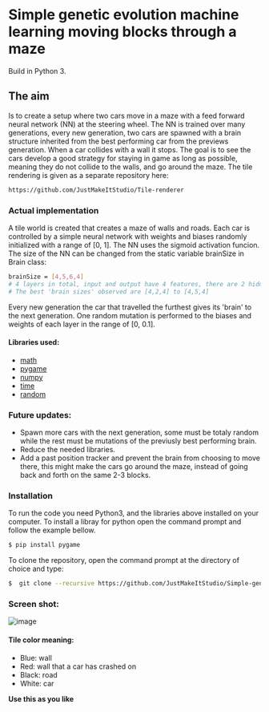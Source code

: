 # Simple genetic evolution machine learning moving blocks through a maze
Build in Python 3.
## The aim
Is to create a setup where two cars move in a maze with a feed forward neural network (NN) at the steering wheel. The NN is trained over many generations, every new generation, two cars are spawned with a brain structure inherited from the best performing car from the previews generation. When a car collides with a wall it stops. The goal is to see the cars develop a good strategy for staying in game as long as possible, meaning they do not collide to the walls, and go around the maze.
The tile rendering is given as a separate repository here:
```sh
https://github.com/JustMakeItStudio/Tile-renderer
```
### Actual implementation
A tile world is created that creates a maze of walls and roads. Each car is controlled by a simple neural network with weights and biases randomly initialized with a range of [0, 1]. The NN uses the sigmoid activation funcion. The size of the NN can be changed from the static variable brainSize in Brain class:
```sh
brainSize = [4,5,6,4]
# 4 layers in total, input and output have 4 features, there are 2 hidden layers with 5 and 6 nodes respectively
# The best 'brain sizes' observed are [4,2,4] to [4,5,4] 
```
Every new generation the car that travelled the furthest gives its 'brain' to the next generation. One random mutation is performed to the biases and weights of each layer in the range of [0, 0.1].

#### Libraries used:
- [math]
- [pygame]
- [numpy]
- [time]
- [random]




### Future updates:
  - Spawn more cars with the next generation, some must be totaly random while the rest must be mutations of the previusly best performing brain.
  - Reduce the needed libraries.
  - Add a past position tracker and prevent the brain from choosing to move there, this might make the cars go around the maze, instead of going back and forth on the same 2-3 blocks.


### Installation

To run the code you need Python3, and the libraries above installed on your computer.
To install a libray for python open the command prompt and follow the example bellow.

```sh
$ pip install pygame
```

To clone the repository, open the command prompt at the directory of choice and type:
```sh
$  git clone --recursive https://github.com/JustMakeItStudio/Simple-genetic-evolution-machine-learning-moving-blocks-through-a-maze
```

### Screen shot:

![image](https://user-images.githubusercontent.com/71210416/111704125-4e247600-8847-11eb-811e-800bb5f66310.png)
#### Tile color meaning:
- Blue: wall
- Red: wall that a car has crashed on
- Black: road
- White: car

**Use this as you like**

   [math]: <https://docs.python.org/3/library/math.html>
   [pygame]: <https://www.pygame.org/docs/>
   [numpy]: <https://numpy.org/doc/>
   [time]: <https://docs.python.org/3/library/time.html>
   [random]: <https://docs.python.org/3/library/random.html>
